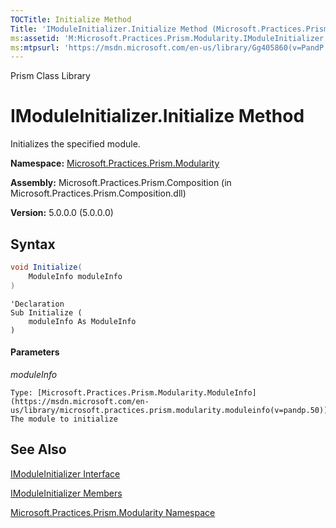 ```yaml
---
TOCTitle: Initialize Method
Title: 'IModuleInitializer.Initialize Method (Microsoft.Practices.Prism.Modularity)'
ms:assetid: 'M:Microsoft.Practices.Prism.Modularity.IModuleInitializer.Initialize(Microsoft.Practices.Prism.Modularity.ModuleInfo)'
ms:mtpsurl: 'https://msdn.microsoft.com/en-us/library/Gg405860(v=PandP.50)'
---
```


Prism Class Library

# IModuleInitializer.Initialize Method

Initializes the specified module.

**Namespace:** [Microsoft.Practices.Prism.Modularity](https://msdn.microsoft.com/en-us/library/microsoft.practices.prism.modularity(v=pandp.50))

**Assembly:** Microsoft.Practices.Prism.Composition (in Microsoft.Practices.Prism.Composition.dll)

**Version:** 5.0.0.0 (5.0.0.0)

## Syntax

```C#
void Initialize(
	ModuleInfo moduleInfo
)
```

```VB
'Declaration
Sub Initialize ( 
	moduleInfo As ModuleInfo
)
```

#### Parameters

*moduleInfo*

	Type: [Microsoft.Practices.Prism.Modularity.ModuleInfo](https://msdn.microsoft.com/en-us/library/microsoft.practices.prism.modularity.moduleinfo(v=pandp.50))
	The module to initialize

## See Also

[IModuleInitializer Interface](https://msdn.microsoft.com/en-us/library/microsoft.practices.prism.modularity.imoduleinitializer(v=pandp.50))

[IModuleInitializer Members](https://msdn.microsoft.com/en-us/library/microsoft.practices.prism.modularity.imoduleinitializer_members(v=pandp.50))

[Microsoft.Practices.Prism.Modularity Namespace](https://msdn.microsoft.com/en-us/library/microsoft.practices.prism.modularity(v=pandp.50))
